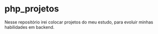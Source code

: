 # php_projetos
Nesse repositório irei colocar projetos do meu estudo, para evoluir minhas habilidades em backend. 
